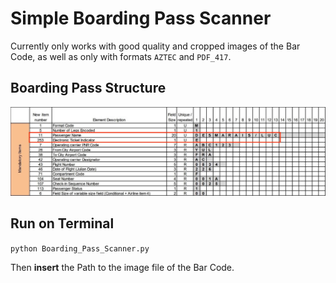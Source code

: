 # Simple Boarding Pass Scanner

Currently only works with good quality and cropped images of the Bar Code, as well as only with formats ```AZTEC``` and ```PDF_417```.

## Boarding Pass Structure

![Boarding Pass Structure](/Boarding_Pass_Scanner/boarding-pass-structure.jpg)


## Run on Terminal
```python Boarding_Pass_Scanner.py``` 

Then <b>insert</b> the Path to the image file of the Bar Code.

